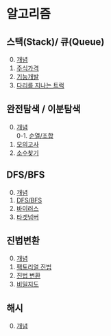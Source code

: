 # 알고리즘

## 스택(Stack)/ 큐(Queue)
0. [개념](https://github.com/itavita08/Algorithm/blob/main/%EC%8A%A4%ED%83%9D%2C%ED%81%90/%EC%8A%A4%ED%83%9D_%ED%81%90.ipynb)
1. [주식가격](https://github.com/itavita08/Algorithm/blob/main/%EC%8A%A4%ED%83%9D%2C%ED%81%90/01_%EC%A3%BC%EC%8B%9D%EA%B0%80%EA%B2%A9.md)
2. [기능개발](https://github.com/itavita08/Algorithm/blob/main/%EC%8A%A4%ED%83%9D%2C%ED%81%90/02_%EA%B8%B0%EB%8A%A5%EA%B0%9C%EB%B0%9C.md)
3. [다리를 지나는 트럭](https://github.com/itavita08/Algorithm/blob/main/%EC%8A%A4%ED%83%9D%2C%ED%81%90/03_%EB%8B%A4%EB%A6%AC%EB%A5%BC%20%EC%A7%80%EB%82%98%EB%8A%94%20%ED%8A%B8%EB%9F%AD.md)
## 완전탐색 / 이분탐색
0. [개념](https://github.com/itavita08/Algorithm/blob/main/%EC%99%84%EC%A0%84%ED%83%90%EC%83%89_%EC%9D%B4%EB%B6%84%ED%83%90%EC%83%89/%EC%99%84%EC%A0%84%ED%83%90%EC%83%89_%EC%9D%B4%EB%B6%84%ED%83%90%EC%83%89.ipynb)   
0-1. [순열/조합](https://github.com/itavita08/Algorithm/blob/main/%EC%99%84%EC%A0%84%ED%83%90%EC%83%89_%EC%9D%B4%EB%B6%84%ED%83%90%EC%83%89/%EC%88%9C%EC%97%B4_%EC%A1%B0%ED%95%A9.md)
1. [모의고사](https://github.com/itavita08/Algorithm/blob/main/%EC%99%84%EC%A0%84%ED%83%90%EC%83%89_%EC%9D%B4%EB%B6%84%ED%83%90%EC%83%89/01_%EB%AA%A8%EC%9D%98%EA%B3%A0%EC%82%AC.md)
2. [소수찾기](https://github.com/itavita08/Algorithm/blob/main/%EC%99%84%EC%A0%84%ED%83%90%EC%83%89_%EC%9D%B4%EB%B6%84%ED%83%90%EC%83%89/02_%EC%86%8C%EC%88%98%EC%B0%BE%EA%B8%B0.md)
## DFS/BFS
0. [개념](https://github.com/itavita08/Algorithm/blob/main/BFS%2CDFS/BFS_DFS.md)
1. [DFS/BFS](https://github.com/itavita08/Algorithm/blob/main/BFS%2CDFS/01_dfs_bfs.md)
2. [바이러스](https://github.com/itavita08/Algorithm/blob/main/BFS%2CDFS/02_%EB%B0%94%EC%9D%B4%EB%9F%AC%EC%8A%A4.md)
3. [타겟넘버](https://github.com/itavita08/Algorithm/blob/main/BFS%2CDFS/03_%ED%83%80%EA%B2%9F%EB%84%98%EB%B2%84.md)
## 진법변환
0. [개념](https://github.com/itavita08/Algorithm/blob/main/%EC%A7%84%EB%B2%95%EB%B3%80%ED%99%98_%EB%B9%84%ED%8A%B8%EC%97%B0%EC%82%B0/%EC%A7%84%EB%B2%95%EB%B3%80%ED%99%98_%EB%B9%84%ED%8A%B8%EC%97%B0%EC%82%B0.md)
1. [팩토리얼 진법](https://github.com/itavita08/Algorithm/blob/main/%EC%A7%84%EB%B2%95%EB%B3%80%ED%99%98_%EB%B9%84%ED%8A%B8%EC%97%B0%EC%82%B0/%ED%8C%A9%ED%86%A0%EB%A6%AC%EC%96%BC_%EC%A7%84%EB%B2%95.md)
2. [진법 변환](https://github.com/itavita08/Algorithm/blob/main/%EC%A7%84%EB%B2%95%EB%B3%80%ED%99%98_%EB%B9%84%ED%8A%B8%EC%97%B0%EC%82%B0/%EC%A7%84%EB%B2%95%EB%B3%80%ED%99%98.md)
3. [비밀지도](https://github.com/itavita08/Algorithm/blob/main/%EC%A7%84%EB%B2%95%EB%B3%80%ED%99%98_%EB%B9%84%ED%8A%B8%EC%97%B0%EC%82%B0/%EB%B9%84%EB%B0%80%EC%A7%80%EB%8F%84.md)
## 해시
0. [개념]()
